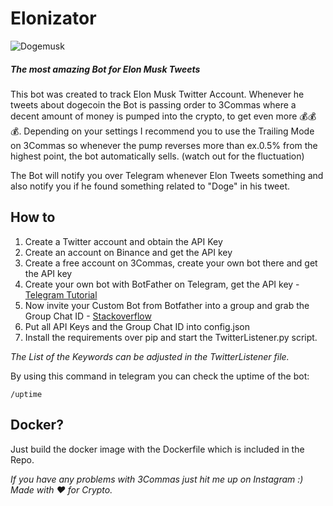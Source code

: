 # Elonizator
![Dogemusk](https://www.businessinsider.in/thumb/msid-80920909,width-600,resizemode-4,imgsize-60876/stock-market/news/elon-musk-wants-major-holders-of-cryptocurrency-dogecoin-to-sell-most-of-their-coins/dogecoin-elon-musk.jpg)



##### The most amazing Bot for Elon Musk Tweets

This bot was created to track Elon Musk Twitter Account.
Whenever he tweets about dogecoin the Bot is passing order to 3Commas where a decent amount of money is pumped into the crypto, to get even more 💰💰💰.
Depending on your settings I recommend you to use the Trailing Mode on 3Commas so whenever the pump reverses more than ex.0.5% from the highest point, the bot automatically sells. (watch out for the fluctuation)

The Bot will notify you over Telegram whenever Elon Tweets something and also notify you if he found something related to "Doge" in his tweet.

## How to
1. Create a Twitter account and obtain the API Key
2. Create an account on Binance and get the API key
3. Create a free account on 3Commas, create your own bot there and get the API key
4. Create your own bot with BotFather on Telegram, get the API key - [Telegram Tutorial](https://core.telegram.org/bots#6-botfather)
5. Now invite your Custom Bot from Botfather into a group and grab the Group Chat ID - [Stackoverflow](https://stackoverflow.com/questions/32423837/telegram-bot-how-to-get-a-group-chat-id)
5. Put all API Keys and the Group Chat ID into config.json
7. Install the requirements over pip and start the TwitterListener.py script.

_The List of the Keywords can be adjusted in the TwitterListener file._

By using this command in telegram you can check the uptime of the bot:
```
/uptime
```
## Docker?
Just build the docker image with the Dockerfile which is included in the Repo.



_If you have any problems with 3Commas just hit me up on Instagram :)
Made with ❤️ for Crypto._
